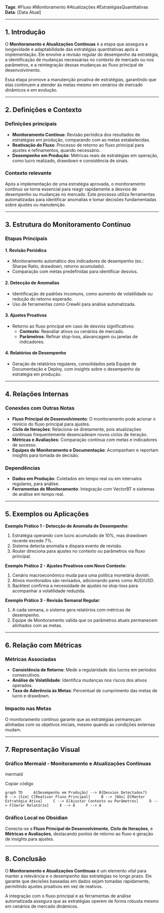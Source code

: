 **Tags**: #Fluxo #Monitoramento #Atualizações #EstratégiasQuantitativas  
**Data**: [Data Atual]

---

## **1. Introdução**

O **Monitoramento e Atualizações Contínuas** é a etapa que assegura a longevidade e adaptabilidade das estratégias quantitativas após a implementação. Ele envolve a revisão regular do desempenho da estratégia, a identificação de mudanças necessárias no contexto de mercado ou nos parâmetros, e a reintegração dessas mudanças ao fluxo principal de desenvolvimento.

Essa etapa promove a manutenção proativa de estratégias, garantindo que elas continuem a atender às metas mesmo em cenários de mercado dinâmicos e em evolução.

---

## **2. Definições e Contexto**

### **Definições principais**

- **Monitoramento Contínuo**: Revisão periódica dos resultados de estratégias em produção, comparando com as metas estabelecidas.
- **Reativação do Fluxo**: Processo de retorno ao fluxo principal para ajustes e refinamentos, quando necessário.
- **Desempenho em Produção**: Métricas reais de estratégias em operação, como lucro realizado, drawdown e consistência de sinais.

### **Contexto relevante**

Após a implementação de uma estratégia aprovada, o monitoramento contínuo se torna essencial para reagir rapidamente a desvios de desempenho ou mudanças no mercado. Este processo utiliza ferramentas automatizadas para identificar anomalias e tomar decisões fundamentadas sobre ajustes ou manutenção.

---

## **3. Estrutura do Monitoramento Contínuo**

### **Etapas Principais**

#### 1. **Revisão Periódica**

- Monitoramento automático dos indicadores de desempenho (ex.: Sharpe Ratio, drawdown, retorno acumulado).
- Comparação com metas predefinidas para identificar desvios.

#### 2. **Detecção de Anomalias**

- Identificação de padrões incomuns, como aumento de volatilidade ou redução do retorno esperado.
- Uso de ferramentas como CrewAI para análise automatizada.

#### 3. **Ajustes Proativos**

- Retorno ao fluxo principal em caso de desvios significativos:
    - **Contexto**: Reavaliar ativos ou cenários de mercado.
    - **Parâmetros**: Refinar stop-loss, alavancagem ou janelas de indicadores.

#### 4. **Relatórios de Desempenho**

- Geração de relatórios regulares, consolidados pela Equipe de Documentação e Deploy, com insights sobre o desempenho da estratégia em produção.

---

## **4. Relações Internas**

### **Conexões com Outras Notas**

- **Fluxo Principal de Desenvolvimento**: O monitoramento pode acionar o reinício do fluxo principal para ajustes.
- **Ciclo de Iterações**: Relaciona-se diretamente, pois atualizações contínuas frequentemente desencadeiam novos ciclos de iteração.
- **Métricas e Avaliações**: Comparação contínua com metas e indicadores de sucesso.
- **Equipes de Monitoramento e Documentação**: Acompanham e reportam insights para tomada de decisão.

### **Dependências**

- **Dados em Produção**: Coletados em tempo real ou em intervalos regulares, para análise.
- **Ferramentas de Monitoramento**: Integração com VectorBT e sistemas de análise em tempo real.

---

## **5. Exemplos ou Aplicações**

**Exemplo Prático 1 - Detecção de Anomalia de Desempenho**:

1. Estratégia operando com lucro acumulado de 10%, mas drawdown recente excede 7%.
2. Sistema detecta anomalia e dispara evento de revisão.
3. Router direciona para ajustes no contexto ou parâmetros via fluxo principal.

**Exemplo Prático 2 - Ajustes Proativos com Novo Contexto**:

1. Cenário macroeconômico muda para uma política monetária dovish.
2. Ativos monitorados são revisados, adicionando pares como AUD/USD.
3. Backtest confirma a necessidade de ajustes no stop-loss para acompanhar a volatilidade reduzida.

**Exemplo Prático 3 - Revisão Semanal Regular**:

1. A cada semana, o sistema gera relatórios com métricas de desempenho.
2. Equipe de Monitoramento valida que os parâmetros atuais permanecem alinhados com as metas.

---

## **6. Relação com Métricas**

### **Métricas Associadas**

- **Consistência de Retorno**: Mede a regularidade dos lucros em períodos consecutivos.
- **Análise de Volatilidade**: Identifica mudanças nos riscos dos ativos operados.
- **Taxa de Aderência às Metas**: Percentual de cumprimento das metas de lucro e drawdown.

### **Impacto nas Metas**

O monitoramento contínuo garante que as estratégias permaneçam alinhadas com os objetivos iniciais, mesmo quando as condições externas mudam.

---

## **7. Representação Visual**

### **Gráfico Mermaid - Monitoramento e Atualizações Contínuas**

mermaid

Copiar código

`graph TD     A[Desempenho em Produção] --> B{Desvios Detectados?}     B --> |Sim| C[Reativar Fluxo Principal]     B --> |Não| D[Manter Estratégia Ativa]     C --> E[Ajustar Contexto ou Parâmetros]     D --> F[Gerar Relatório]     E --> A     F --> A`

### **Gráfico Local no Obsidian**

Conecta-se a **Fluxo Principal de Desenvolvimento**, **Ciclo de Iterações**, e **Métricas e Avaliações**, destacando pontos de retorno ao fluxo e geração de insights para ajustes.

---

## **8. Conclusão**

O **Monitoramento e Atualizações Contínuas** é um elemento vital para manter a relevância e o desempenho das estratégias no longo prazo. Ele garante que decisões baseadas em dados sejam tomadas rapidamente, permitindo ajustes proativos em vez de reativos.

A integração com o fluxo principal e as ferramentas de análise automatizada assegura que as estratégias operem de forma robusta mesmo em cenários de mercado dinâmicos.